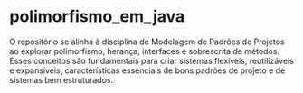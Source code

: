 # polimorfismo_em_java
O repositório se alinha à disciplina de Modelagem de Padrões de Projetos ao explorar polimorfismo, herança, interfaces e sobrescrita de métodos. Esses conceitos são fundamentais para criar sistemas flexíveis, reutilizáveis e expansíveis, características essenciais de bons padrões de projeto e de sistemas bem estruturados.
